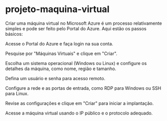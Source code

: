 # projeto-maquina-virtual
Criar uma máquina virtual no Microsoft Azure é um processo relativamente simples e pode ser feito pelo Portal do Azure. Aqui estão os passos básicos:

Acesse o Portal do Azure e faça login na sua conta.

Pesquise por "Máquinas Virtuais" e clique em "Criar".

Escolha um sistema operacional (Windows ou Linux) e configure os detalhes da máquina, como nome, região e tamanho.

Defina um usuário e senha para acesso remoto.

Configure a rede e as portas de entrada, como RDP para Windows ou SSH para Linux.

Revise as configurações e clique em "Criar" para iniciar a implantação.

Acesse a máquina virtual usando o IP público e o protocolo adequado.

